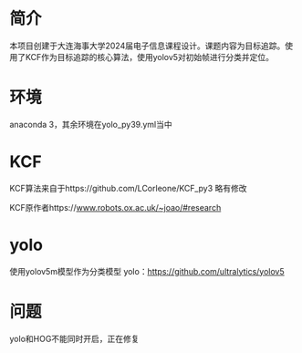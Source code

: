 # 简介
本项目创建于大连海事大学2024届电子信息课程设计。课题内容为目标追踪。使用了KCF作为目标追踪的核心算法，使用yolov5对初始帧进行分类并定位。
# 环境
anaconda 3，其余环境在yolo_py39.yml当中
# KCF
KCF算法来自于https://github.com/LCorleone/KCF_py3
略有修改

KCF原作者https://www.robots.ox.ac.uk/~joao/#research

# yolo
使用yolov5m模型作为分类模型
yolo：https://github.com/ultralytics/yolov5

# 问题
yolo和HOG不能同时开启，正在修复